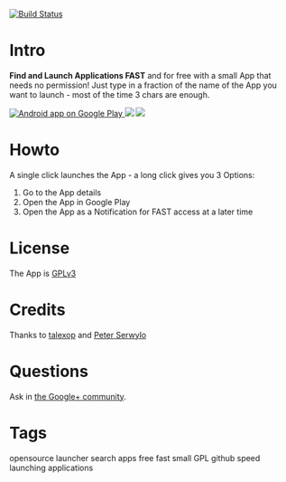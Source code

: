 [![Build Status](https://ligi.ci.cloudbees.com/job/FAST%20Build/badge/icon)](https://ligi.ci.cloudbees.com/job/FAST%20Build/)

Intro
=====

**Find and Launch Applications FAST** and for free with a small App that needs no permission!
Just type in a fraction of the name of the App you want to launch - most of the time 3 chars are enough.

<a href="https://play.google.com/store/apps/details?id=org.ligi.fast">
  <img alt="Android app on Google Play"
       src="https://developer.android.com/images/brand/en_app_rgb_wo_60.png" />
</a>

<img src="https://raw.github.com/ligi/FAST/master/promo/512x512.png"/>
<img src="https://raw.github.com/ligi/FAST/master/promo/qr_googleplay.png"/>

Howto
=====

A single click launches the App - a long click gives you 3 Options:
 1. Go to the App details
 2. Open the App in Google Play
 3. Open the App as a Notification for FAST access at a later time


License
=======

The App is <a href="http://gplv3.fsf.org/">GPLv3</a>

Credits
=======

Thanks to  <a href="https://github.com/talexop">talexop</a> and <a href="https://github.com/pserwylo">Peter Serwylo</a>

Questions
=========

Ask in <a href="https://plus.google.com/communities/112187848303586328902">the Google+ community</a>.

Tags
====

opensource launcher search apps free fast small GPL github speed launching applications
